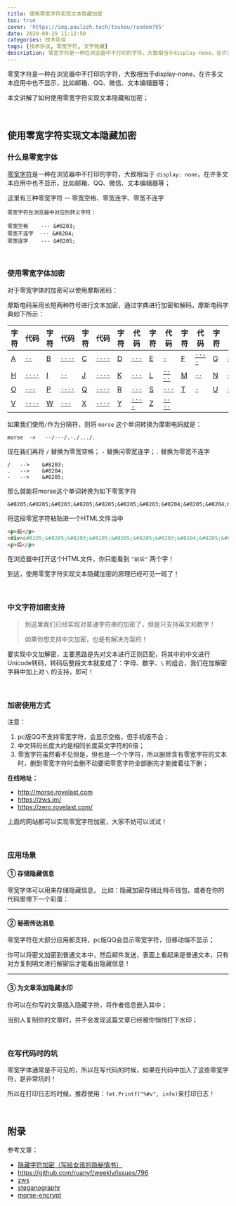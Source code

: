 ```yaml
---
title: 使用零宽字符实现文本隐藏加密
toc: true
cover: 'https://img.paulzzh.tech/touhou/random?95'
date: 2020-09-29 11:12:50
categories: 技术杂谈
tags: [技术杂谈, 零宽字符, 文字隐藏]
description: 零宽字符是一种在浏览器中不打印的字符，大致相当于display-none，在许多文本应用中也不显示，比如邮箱、QQ、微信、文本编辑器等；本文讲解了如何使用零宽字符实现文本隐藏和加密；
---
```


零宽字符是一种在浏览器中不打印的字符，大致相当于display-none，在许多文本应用中也不显示，比如邮箱、QQ、微信、文本编辑器等；

本文讲解了如何使用零宽字符实现文本隐藏和加密；

<br/>

<!--more-->

## 使用零宽字符实现文本隐藏加密

### **什么是零宽字体**

[零宽字符](https://link.zhihu.com/?target=https%3A//zh.wikipedia.org/wiki/%E9%9B%B6%E5%AE%BD%E7%A9%BA%E6%A0%BC)是一种在浏览器中不打印的字符，大致相当于 `display: none`，在许多文本应用中也不显示，比如邮箱、QQ、微信、文本编辑器等；

这里有三种零宽字符 -- 零宽空格、零宽连字、零宽不连字

```
零宽字符在浏览器中对应的转义字符：

零宽空格    --- &#8203;  
零宽不连字  --- &#8204;
零宽连字    --- &#8205;
```

<BR/>

### **使用零宽字体加密**

对于零宽字体的加密可以使用摩斯密码：

摩斯电码采用长短两种符号进行文本加密，通过字典进行加密和解码，摩斯电码字典如下所示：

| 字符                                 | 代码                                                         | 字符                                 | 代码                                                         | 字符                                 | 代码                                                         | 字符                                 | 代码                                                         | 字符                                 | 代码                                                         | 字符                                 | 代码                                                         | 字符                                 | 代码                                                         |
| ------------------------------------ | ------------------------------------------------------------ | ------------------------------------ | ------------------------------------------------------------ | ------------------------------------ | ------------------------------------------------------------ | ------------------------------------ | ------------------------------------------------------------ | ------------------------------------ | ------------------------------------------------------------ | ------------------------------------ | ------------------------------------------------------------ | ------------------------------------ | ------------------------------------------------------------ |
| [A](https://zh.wikipedia.org/wiki/A) | [`·-`](https://upload.wikimedia.org/wikipedia/commons/f/f3/A_morse_code.ogg) | [B](https://zh.wikipedia.org/wiki/B) | [`-···`](https://upload.wikimedia.org/wikipedia/commons/b/b1/B_morse_code.ogg) | [C](https://zh.wikipedia.org/wiki/C) | [`-·-·`](https://upload.wikimedia.org/wikipedia/commons/2/25/C_morse_code.ogg) | [D](https://zh.wikipedia.org/wiki/D) | [`-··`](https://upload.wikimedia.org/wikipedia/commons/9/92/D_morse_code.ogg) | [E](https://zh.wikipedia.org/wiki/E) | [`·`](https://upload.wikimedia.org/wikipedia/commons/e/e7/E_morse_code.ogg) | [F](https://zh.wikipedia.org/wiki/F) | [`··-·`](https://upload.wikimedia.org/wikipedia/commons/6/63/F_morse_code.ogg) | [G](https://zh.wikipedia.org/wiki/G) | [`--·`](https://upload.wikimedia.org/wikipedia/commons/7/72/G_morse_code.ogg) |
| [H](https://zh.wikipedia.org/wiki/H) | [`····`](https://upload.wikimedia.org/wikipedia/commons/9/93/H_morse_code.ogg) | [I](https://zh.wikipedia.org/wiki/I) | [`··`](https://upload.wikimedia.org/wikipedia/commons/d/d9/I_morse_code.ogg) | [J](https://zh.wikipedia.org/wiki/J) | [`·---`](https://upload.wikimedia.org/wikipedia/commons/9/9e/J_morse_code.ogg) | [K](https://zh.wikipedia.org/wiki/K) | [`-·-`](https://upload.wikimedia.org/wikipedia/commons/6/6a/K_morse_code.ogg) | [L](https://zh.wikipedia.org/wiki/L) | [`·-··`](https://upload.wikimedia.org/wikipedia/commons/a/a8/L_morse_code.ogg) | [M](https://zh.wikipedia.org/wiki/M) | [`--`](https://upload.wikimedia.org/wikipedia/commons/9/97/M_morse_code.ogg) | [N](https://zh.wikipedia.org/wiki/N) | [`-·`](https://upload.wikimedia.org/wikipedia/commons/5/5a/N_morse_code.ogg) |
| [O](https://zh.wikipedia.org/wiki/O) | [`---`](https://upload.wikimedia.org/wikipedia/commons/4/41/O_morse_code.ogg) | [P](https://zh.wikipedia.org/wiki/P) | [`·--·`](https://upload.wikimedia.org/wikipedia/commons/c/c6/P_morse_code.ogg) | [Q](https://zh.wikipedia.org/wiki/Q) | [`--·-`](https://upload.wikimedia.org/wikipedia/commons/f/f0/Q_morse_code.ogg) | [R](https://zh.wikipedia.org/wiki/R) | [`·-·`](https://upload.wikimedia.org/wikipedia/commons/e/ea/R_morse_code.ogg) | [S](https://zh.wikipedia.org/wiki/S) | [`···`](https://upload.wikimedia.org/wikipedia/commons/d/d8/S_morse_code.ogg) | [T](https://zh.wikipedia.org/wiki/T) | [`-`](https://upload.wikimedia.org/wikipedia/commons/b/ba/T_morse_code.ogg) | [U](https://zh.wikipedia.org/wiki/U) | [`··-`](https://upload.wikimedia.org/wikipedia/commons/3/34/U_morse_code.ogg) |
| [V](https://zh.wikipedia.org/wiki/V) | [`···-`](https://upload.wikimedia.org/wikipedia/commons/3/37/V_morse_code.ogg) | [W](https://zh.wikipedia.org/wiki/W) | [`·--`](https://upload.wikimedia.org/wikipedia/commons/6/68/W_morse_code.ogg) | [X](https://zh.wikipedia.org/wiki/X) | [`-··-`](https://upload.wikimedia.org/wikipedia/commons/b/be/X_morse_code.ogg) | [Y](https://zh.wikipedia.org/wiki/Y) | [`-·--`](https://upload.wikimedia.org/wikipedia/commons/5/5d/Y_morse_code.ogg) | [Z](https://zh.wikipedia.org/wiki/Z) | [`--··`](https://upload.wikimedia.org/wikipedia/commons/7/7a/Z_morse_code.ogg) |                                      |                                                              |                                      |                                                              |

如果我们使用`/`作为分隔符，则将 `morse` 这个单词转换为摩斯电码就是：

```
morse  ->   --/---/.-./.../.
```

现在我们再将 `/` 替换为零宽空格； `-` 替换问零宽连字；`.` 替换为零宽不连字

```
/   -->    &#8203;
.   -->    &#8204;
-   -->    &#8205;
```

那么就能将morse这个单词转换为如下零宽字符

```
&#8205;&#8205;&#8203;&#8205;&#8205;&#8205;&#8203;&#8204;&#8205;&#8204;&#8203;&#8204;&#8204;&#8204;&#8203;&#8204;
```

将这段零宽字符粘贴进一个HTML文件当中

```html
<p>前</p>
<div>&#8205;&#8205;&#8203;&#8205;&#8205;&#8205;&#8203;&#8204;&#8205;&#8204;&#8203;&#8204;&#8204;&#8204;&#8203;&#8204;</div>
<p>后</p>
```

在浏览器中打开这个HTML文件，你只能看到 `"前后"` 两个字！

到这，使用零宽字符实现文本隐藏加密的原理已经可见一斑了！

<BR/>

### **中文字符加密支持**

>   到这里我们已经实现对普通字符串的加密了，但是只支持英文和数字！
>
>   如果你想支持中文加密，也是有解决方案的！

要实现中文加解密，主要思路是先对文本进行正则匹配，将其中的中文进行Unicode转码，转码后整段文本就变成了：字母、数字、`\` 的组合，我们在加解密字典中加上对 `\` 的支持，即可！

<br/>

### **加密使用方式**

注意：

1.  pc版QQ不支持零宽字符，会显示空格，但手机版不会；
2.  中文转码长度大约是相同长度英文字符的6倍；
3.  零宽字符虽然看不见但是，但也是一个个字符，所以删除含有零宽字符的文本时，删到零宽字符时会删不动要把零宽字符全部删完才能接着往下删；

**在线地址：**

-   http://morse.rovelast.com
-   https://zws.im/
-   https://zero.rovelast.com/

上面的网站都可以实现零宽字符加密，大家不妨可以试试！

<br/>

### **应用场景**

#### **① 存储隐藏信息**

零宽字体可以用来存储隐藏信息， 比如：隐藏加密存储比特币钱包，或者在你的代码里埋下一个彩蛋：

****

#### **② 秘密传达消息**

零宽字符在大部分应用都支持，pc版QQ会显示零宽字符，但移动端不显示；

你可以将密文加密到普通文本中，然后邮件发送，表面上看起来是普通文本，只有对方复制明文进行解密后才能看出隐藏信息！

****

#### **③ 为文章添加隐藏水印**

你可以在你写的文章插入隐藏字符，将作者信息嵌入其中；

当别人复制你的文章时，并不会发现这篇文章已经被你悄悄打下水印；

<br/>

### **在写代码时的坑**

零宽字体通常是不可见的，所以在写代码的时候，如果在代码中加入了这些零宽字符，是非常坑的！

所以在打印日志的时候，推荐使用：`fmt.Printf("%#v", info)`来打印日志！

<br/>

## 附录

参考文章：

-   [隐藏字符加密（写给女孩的隐秘情书）](https://zhuanlan.zhihu.com/p/75992161)
-   https://github.com/ruanyf/weekly/issues/796
-   [zws](https://github.com/zws-im/zws)
-   [steganographr](https://github.com/neatnik/steganographr)
-   [morse-encrypt](https://github.com/rover95/morse-encrypt)

<br/>